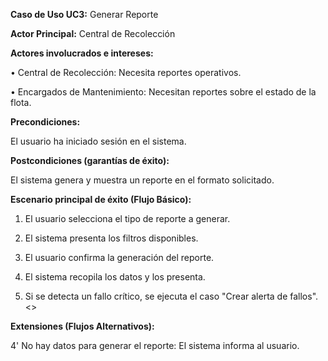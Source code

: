 **Caso de Uso UC3:** Generar Reporte 

**Actor Principal:** Central de Recolección 

**Actores involucrados e intereses:**

• Central de Recolección: Necesita reportes operativos. 

• Encargados de Mantenimiento: Necesitan reportes sobre el estado de la flota. 

**Precondiciones:** 

El usuario ha iniciado sesión en el sistema. 


**Postcondiciones (garantías de éxito):**

El sistema genera y muestra un reporte en el formato solicitado.

**Escenario principal de éxito (Flujo Básico):**

1. El usuario selecciona el tipo de reporte a generar.

2. El sistema presenta los filtros disponibles.

3. El usuario confirma la generación del reporte.

4. El sistema recopila los datos y los presenta.

5. Si se detecta un fallo crítico, se ejecuta el caso "Crear alerta de fallos". <<extend>>

**Extensiones (Flujos Alternativos):**

4' No hay datos para generar el reporte: El sistema informa al usuario.
